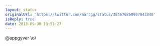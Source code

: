 ```yaml
---
layout: status
originalUrl: 'https://twitter.com/marcgg/status/384676868987043840'
isReply: true
date: 2013-09-30 13:51:27
---
```


@appgyver \o/
